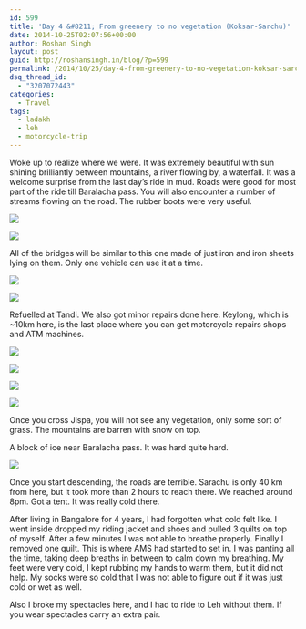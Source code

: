 ```yaml
---
id: 599
title: 'Day 4 &#8211; From greenery to no vegetation (Koksar-Sarchu)'
date: 2014-10-25T02:07:56+00:00
author: Roshan Singh
layout: post
guid: http://roshansingh.in/blog/?p=599
permalink: /2014/10/25/day-4-from-greenery-to-no-vegetation-koksar-sarchu/
dsq_thread_id:
  - "3207072443"
categories:
  - Travel
tags:
  - ladakh
  - leh
  - motorcycle-trip
---
```

Woke up to realize where we were. It was extremely beautiful with sun shining brilliantly between mountains, a river flowing by, a waterfall. It was a welcome surprise from the last day&#8217;s ride in mud. Roads were good for most part of the ride till Baralacha pass. You will also encounter a number of streams flowing on the road. The rubber boots were very useful.

![](https://lh3.googleusercontent.com/-UlR_n-6KWaE/VCuuQjTq8rI/AAAAAAAAHo8/PXYp4K7dGCY/w1207-h905-no/DSC00695.JPG)

![](https://lh6.googleusercontent.com/-6mcfX_OEDr8/VCuuUZrqiYI/AAAAAAAAHpU/KXoDf_jJyyE/w1207-h905-no/DSC00698.JPG)

All of the bridges will be similar to this one made of just iron and iron sheets lying on them. Only one vehicle can use it at a time.
  
![](https://lh3.googleusercontent.com/-5DVBGWM8SvE/VCuuZmwu0TI/AAAAAAAAHqI/_7kzqbN-SQk/w1207-h905-no/DSC00705.JPG)

![](https://lh3.googleusercontent.com/-I4XrtxfToxw/VCuYJzMr4tI/AAAAAAAAG4w/3HYYkTaKiE0/w1207-h905-no/DSC01396.JPG)

Refuelled at Tandi. We also got minor repairs done here. Keylong, which is ~10km here, is the last place where you can get motorcycle repairs shops and ATM machines.

![](https://lh5.googleusercontent.com/-tfjAosE1m8k/VCuYRzi15YI/AAAAAAAAG5c/jCYCRU6GaG8/w1207-h905-no/DSC01404.JPG)

![](https://lh3.googleusercontent.com/-DsGbjyfNRYc/VCuYbM7QaHI/AAAAAAAAG6E/JbZboNp9sUA/w1207-h905-no/DSC01409.JPG)

![](https://lh3.googleusercontent.com/-oZIkwb9iQ4I/VCuYZXfVl9I/AAAAAAAAG58/BNhw50hoeZs/w1207-h905-no/DSC01408.JPG)

![](https://lh6.googleusercontent.com/-XWpwxh8URL8/VCuYn5DWuhI/AAAAAAAAG68/naHW7BxF8l4/w1207-h905-no/DSC01416.JPG)

Once you cross Jispa, you will not see any vegetation, only some sort of grass. The mountains are barren with snow on top.

A block of ice near Baralacha pass. It was hard quite hard.
  
![](https://lh4.googleusercontent.com/-QPP4ltHZN3g/VCuY0TCMXAI/AAAAAAAAG70/VMnxsZEUmWs/w1207-h905-no/DSC01424.JPG)

Once you start descending, the roads are terrible. Sarachu is only 40 km from here, but it took more than 2 hours to reach there. We reached around 8pm. Got a tent. It was really cold there.

After living in Bangalore for 4 years, I had forgotten what cold felt like. I went inside dropped my riding jacket and shoes and pulled 3 quilts on top of myself. After a few minutes I was not able to breathe properly. Finally I removed one quilt. This is where AMS had started to set in. I was panting all the time, taking deep breaths in between to calm down my breathing. My feet were very cold, I kept rubbing my hands to warm them, but it did not help. My socks were so cold that I was not able to figure out if it was just cold or wet as well.

Also I broke my spectacles here, and I had to ride to Leh without them. If you wear spectacles carry an extra pair.